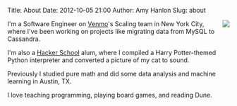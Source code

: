 Title: About
Date: 2012-10-05 21:00
Author: Amy Hanlon
Slug: about

<img style="float:right; padding-left:10px" src="|filename|/images/me_white_bg.jpg" />

I'm a Software Engineer on [Venmo](https://venmo.com/)'s Scaling team in New York City, where I've been working on projects like migrating data from MySQL to Cassandra.

I'm also a [Hacker School](https://www.hackerschool.com/) alum, where I compiled a Harry Potter-themed Python interpreter and converted a picture of my cat to sound.

Previously I studied pure math and did some data analysis and machine learning in Austin, TX.

I love teaching programming, playing board games, and reading Dune.


[Adlucent]: http://www.adlucent.com/
[Hacker School]: https://www.hackerschool.com/

